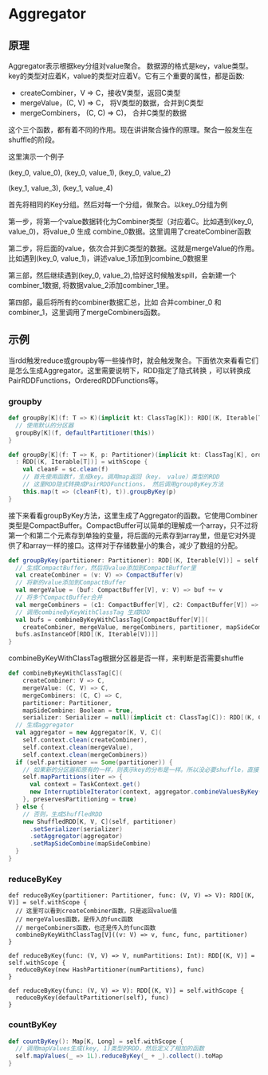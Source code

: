 # Aggregator #

## 原理 ##

Aggregator表示根据key分组对value聚合。 数据源的格式是key，value类型。key的类型对应着K，value的类型对应着V。它有三个重要的属性，都是函数:

* createCombiner，V => C，接收V类型，返回C类型
* mergeValue，(C, V) => C， 将V类型的数据，合并到C类型
* mergeCombiners， (C, C) => C)， 合并C类型的数据

这个三个函数，都有着不同的作用。现在讲讲聚合操作的原理。聚合一般发生在shuffle的阶段。

这里演示一个例子

 (key_0, value_0), 	(key_0, value_1), 	(key_0, value_2)

(key_1, value_3),	(key_1, value_4)

首先将相同的Key分组。然后对每一个分组，做聚合。以key_0分组为例

第一步，将第一个value数据转化为Combiner类型（对应着C。比如遇到(key_0, value_0)，将value_0 生成 combine_0数据。这里调用了createCombiner函数

第二步，将后面的value，依次合并到C类型的数据。这就是mergeValue的作用。比如遇到(key_0, value_1)，讲述value_1添加到combine_0数据里

第三部，然后继续遇到(key_0, value_2),恰好这时候触发spill，会新建一个combiner_1数据, 将数据value_2添加combiner_1里。

第四部，最后将所有的combiner数据汇总，比如 合并combiner_0 和 combiner_1，这里调用了mergeCombiners函数。



## 示例 ##

当rdd触发reduce或groupby等一些操作时，就会触发聚合。下面依次来看看它们是怎么生成Aggregator。这里需要说明下，RDD指定了隐式转换 ，可以转换成PairRDDFunctions，OrderedRDDFunctions等。

### groupby ###

```scala
def groupBy[K](f: T => K)(implicit kt: ClassTag[K]): RDD[(K, Iterable[T])] = withScope {
  // 使用默认的分区器
  groupBy[K](f, defaultPartitioner(this))
}

def groupBy[K](f: T => K, p: Partitioner)(implicit kt: ClassTag[K], ord: Ordering[K] = null)
  : RDD[(K, Iterable[T])] = withScope {
    val cleanF = sc.clean(f)
    // 首先使用函数f，生成key。调用map返回（key， value）类型的RDD
    // 这里RDD隐式转换成PairRDDFunctions， 然后调用groupByKey方法
    this.map(t => (cleanF(t), t)).groupByKey(p)
}
```

 接下来看看groupByKey方法，这里生成了Aggregator的函数。它使用Combiner类型是CompactBuffer。CompactBuffer可以简单的理解成一个array，只不过将第一个和第二个元素存到单独的变量，将后面的元素存到array里，但是它对外提供了和array一样的接口。这样对于存储数量小的集合，减少了数组的分配。

```scala
def groupByKey(partitioner: Partitioner): RDD[(K, Iterable[V])] = self.withScope {
  // 生成CompactBuffer，然后将value添加到CompactBuffer里
  val createCombiner = (v: V) => CompactBuffer(v)
  // 将新的value添加到CompactBuffer
  val mergeValue = (buf: CompactBuffer[V], v: V) => buf += v
  // 将多个CompactBuffer合并
  val mergeCombiners = (c1: CompactBuffer[V], c2: CompactBuffer[V]) => c1 ++= c2
  // 调用combineByKeyWithClassTag 生成RDD
  val bufs = combineByKeyWithClassTag[CompactBuffer[V]](
    createCombiner, mergeValue, mergeCombiners, partitioner, mapSideCombine = false)
  bufs.asInstanceOf[RDD[(K, Iterable[V])]]
}
```

combineByKeyWithClassTag根据分区器是否一样，来判断是否需要shuffle

```scala
def combineByKeyWithClassTag[C](
    createCombiner: V => C,
    mergeValue: (C, V) => C,
    mergeCombiners: (C, C) => C,
    partitioner: Partitioner,
    mapSideCombine: Boolean = true,
    serializer: Serializer = null)(implicit ct: ClassTag[C]): RDD[(K, C)] = self.withScope {
  // 生成aggregator
  val aggregator = new Aggregator[K, V, C](
    self.context.clean(createCombiner),
    self.context.clean(mergeValue),
    self.context.clean(mergeCombiners))
  if (self.partitioner == Some(partitioner)) {
    // 如果新的分区器和原有的一样，则表示key的分布是一样。所以没必要shuffle，直接调用mapPartitions
    self.mapPartitions(iter => {
      val context = TaskContext.get()
      new InterruptibleIterator(context, aggregator.combineValuesByKey(iter, context))
    }, preservesPartitioning = true)
  } else {
    // 否则，生成ShuffledRDD
    new ShuffledRDD[K, V, C](self, partitioner)
      .setSerializer(serializer)
      .setAggregator(aggregator)
      .setMapSideCombine(mapSideCombine)
  }
}
```



### reduceByKey ##

```
def reduceByKey(partitioner: Partitioner, func: (V, V) => V): RDD[(K, V)] = self.withScope {
  // 这里可以看到createCombiner函数，只是返回value值
  // mergeValues函数，是传入的func函数
  // mergeCombiners函数，也还是传入的func函数
  combineByKeyWithClassTag[V]((v: V) => v, func, func, partitioner)
}

def reduceByKey(func: (V, V) => V, numPartitions: Int): RDD[(K, V)] = self.withScope {
  reduceByKey(new HashPartitioner(numPartitions), func)
}

def reduceByKey(func: (V, V) => V): RDD[(K, V)] = self.withScope {
  reduceByKey(defaultPartitioner(self), func)
}
```

### countByKey ###

```scala
def countByKey(): Map[K, Long] = self.withScope {
  // 调用mapValues生成(key, 1)类型的RDD，然后定义了相加的函数
  self.mapValues(_ => 1L).reduceByKey(_ + _).collect().toMap
}
```

